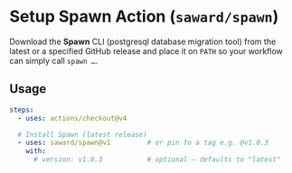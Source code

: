 # Setup Spawn Action  (`saward/spawn`)

Download the **Spawn** CLI (postgresql database migration tool) from the latest or a specified GitHub release and place it on `PATH` so your workflow can simply call `spawn …`.

## Usage

```yaml
steps:
  - uses: actions/checkout@v4

  # Install Spawn (latest release)
  - uses: saward/spawn@v1         # or pin to a tag e.g. @v1.0.3
    with:
      # version: v1.0.3           # optional – defaults to "latest"
```
